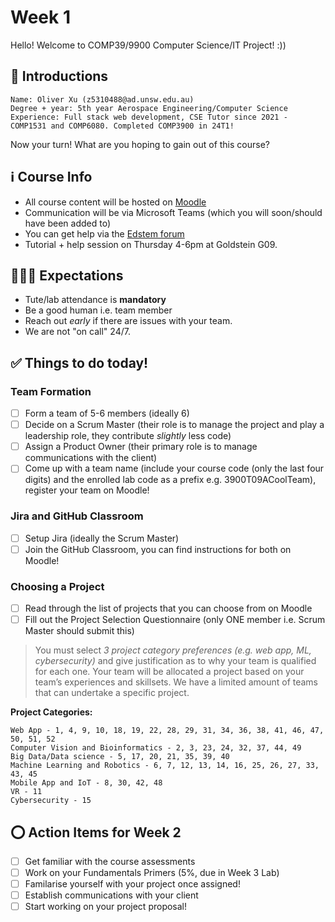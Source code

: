 # Week 1

Hello! Welcome to COMP39/9900 Computer Science/IT Project! :))

## 👋 Introductions

```
Name: Oliver Xu (z5310488@ad.unsw.edu.au)
Degree + year: 5th year Aerospace Engineering/Computer Science
Experience: Full stack web development, CSE Tutor since 2021 - COMP1531 and COMP6080. Completed COMP3900 in 24T1!
```
Now your turn! What are you hoping to gain out of this course?

## ℹ️ Course Info

- All course content will be hosted on [Moodle](https://moodle.telt.unsw.edu.au/course/view.php?id=86768)
- Communication will be via Microsoft Teams (which you will soon/should have been added to)
- You can get help via the [Edstem forum](https://edstem.org/au/courses/19150/discussion/)
- Tutorial + help session on Thursday 4-6pm at Goldstein G09.

## 👨‍👩‍👦 Expectations

- Tute/lab attendance is **mandatory**
- Be a good human i.e. team member
- Reach out *early* if there are issues with your team.
- We are not "on call" 24/7.

## ✅ Things to do today!

### Team Formation 
- [ ] Form a team of 5-6 members (ideally 6)
- [ ] Decide on a Scrum Master (their role is to manage the project and play a leadership role, they contribute *slightly* less code)
- [ ] Assign a Product Owner (their primary role is to manage communications with the client)
- [ ] Come up with a team name (include your course code (only the last four digits) and the enrolled lab code as a prefix e.g. 3900T09ACoolTeam), register your team on Moodle!

### Jira and GitHub Classroom
- [ ] Setup Jira (ideally the Scrum Master)
- [ ] Join the GitHub Classroom, you can find instructions for both on Moodle!

### Choosing a Project
- [ ] Read through the list of projects that you can choose from on Moodle
- [ ] Fill out the Project Selection Questionnaire (only ONE member i.e. Scrum Master should submit this)

> You must select *3 project category preferences (e.g. web app, ML, cybersecurity)* and give justification as to why your team is qualified for each one. Your team will be allocated a project based on your team’s experiences and skillsets. We have a limited amount of teams that can undertake a specific project.

**Project Categories:**
```
Web App - 1, 4, 9, 10, 18, 19, 22, 28, 29, 31, 34, 36, 38, 41, 46, 47, 50, 51, 52
Computer Vision and Bioinformatics - 2, 3, 23, 24, 32, 37, 44, 49
Big Data/Data science - 5, 17, 20, 21, 35, 39, 40
Machine Learning and Robotics - 6, 7, 12, 13, 14, 16, 25, 26, 27, 33, 43, 45
Mobile App and IoT - 8, 30, 42, 48
VR - 11
Cybersecurity - 15
```

## ⭕ Action Items for Week 2
- [ ] Get familiar with the course assessments
- [ ] Work on your Fundamentals Primers (5%, due in Week 3 Lab)
- [ ] Familarise yourself with your project once assigned!
- [ ] Establish communications with your client
- [ ] Start working on your project proposal!
